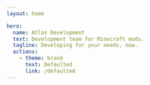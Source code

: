 ```yaml
---
layout: home

hero:
  name: Atlas Development
  text: Development team for Minecraft mods.
  tagline: Developing for your needs, now.
  actions:
    - theme: brand
      text: Defaulted
      link: /defaulted
---
```

